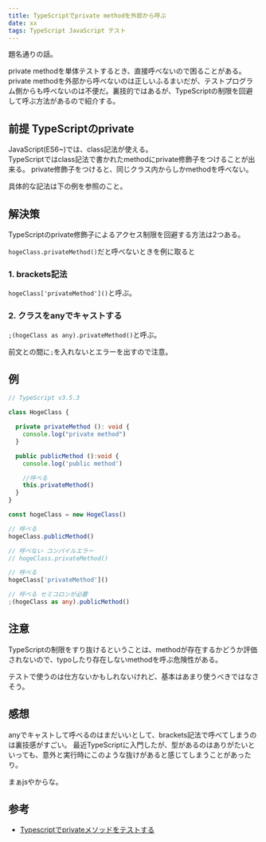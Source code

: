 ```yaml
---
title: TypeScriptでprivate methodを外部から呼ぶ
date: xx
tags: TypeScript JavaScript テスト
---
```


題名通りの話。

private methodを単体テストするとき、直接呼べないので困ることがある。
private methodを外部から呼べないのは正しいふるまいだが、テストプログラム側からも呼べないのは不便だ。裏技的ではあるが、TypeScriptの制限を回避して呼ぶ方法があるので紹介する。

## 前提 TypeScriptのprivate

JavaScript(ES6~)では、class記法が使える。  
TypeScriptではclass記法で書かれたmethodにprivate修飾子をつけることが出来る。
private修飾子をつけると、同じクラス内からしかmethodを呼べない。

具体的な記法は下の例を参照のこと。

## 解決策

TypeScriptのprivate修飾子によるアクセス制限を回避する方法は2つある。  

`hogeClass.privateMethod()`だと呼べないときを例に取ると

### 1. brackets記法

`hogeClass['privateMethod']()`と呼ぶ。

### 2. クラスをanyでキャストする

`;(hogeClass as any).privateMethod()`と呼ぶ。

前文との間に`;`を入れないとエラーを出すので注意。

## 例

```ts
// TypeScript v3.5.3

class HogeClass {

  private privateMethod (): void {
    console.log("private method")
  }

  public publicMethod ():void {
    console.log('public method')

    //呼べる
    this.privateMethod()
  }
}

const hogeClass = new HogeClass()

// 呼べる
hogeClass.publicMethod()

// 呼べない コンパイルエラー
// hogeClass.privateMethod()

// 呼べる
hogeClass['privateMethod']()

// 呼べる セミコロンが必要
;(hogeClass as any).publicMethod()
```

## 注意

TypeScriptの制限をすり抜けるということは、methodが存在するかどうか評価されないので、typoしたり存在しないmethodを呼ぶ危険性がある。

テストで使うのは仕方ないかもしれないけれど、基本はあまり使うべきではなさそう。

## 感想

anyでキャストして呼べるのはまだいいとして、brackets記法で呼べてしまうのは裏技感がすごい。
最近TypeScriptに入門したが、型があるのはありがたいといっても、意外と実行時にこのような抜けがあると感じてしまうことがあったり。

まぁjsやからな。

## 参考

- [Typescriptでprivateメソッドをテストする](qiita.com/hitochan777/items/f68e77f13becd24e2691)
